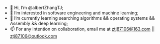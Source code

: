 - 👋 Hi, I’m @albertZhangTJ;
- 👀 I’m interested in software engineering and machine learning;
- 🌱 I’m currently learning searching algorithms && operating systems && Assembly && deep learning; 
- 📫 For any intention on collaboration, email me at ztj87106@163.com || ztj87106@outlook.com

<!---
albertZhangTJ/albertZhangTJ is a ✨ special ✨ repository because its `README.md` (this file) appears on your GitHub profile.
You can click the Preview link to take a look at your changes.
--->
